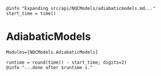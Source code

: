 ```@setup logging
@info "Expanding src/api/NQCModels/adiabaticmodels.md..."
start_time = time()
```

# AdiabaticModels

```@autodocs
Modules=[NQCModels.AdiabaticModels]
```
```@setup logging
runtime = round(time() - start_time; digits=2)
@info "...done after $runtime s."
```
